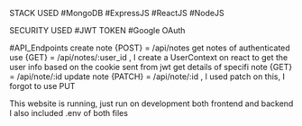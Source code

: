 STACK USED
#MongoDB
#ExpressJS
#ReactJS
#NodeJS

SECURITY USED
#JWT TOKEN
#Google OAuth

#API_Endpoints
create note {POST} =  /api/notes
get  notes of authenticated use {GET} = /api/notes/:user_id  , I create a UserContext on react to get the user info based on the cookie sent from jwt
get details of specifi note {GET} = /api/note/:id
update note {PATCH} = /api/note/:id   , I used patch on this, I forgot to use PUT


This website is running, just run on development both frontend and backend
I also included .env of both files
